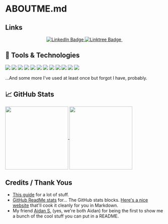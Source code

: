 # ABOUTME.md

<!--
**GamerNerd-i/GamerNerd-i** is a ✨ _special_ ✨ repository because its `README.md` (this file) appears on your GitHub profile.

Here are some ideas to get you started:

- 🔭 I’m currently working on ...
- 🌱 I’m currently learning ...
- 👯 I’m looking to collaborate on ...
- 🤔 I’m looking for help with ...
- 💬 Ask me about ...
- 📫 How to reach me: ...
- 😄 Pronouns: ...
- ⚡ Fun fact: ...
-->

## Links

<div id="links" align="center">
  <a href="https://www.linkedin.com/in/aidan-dionisio/">
    <img src="https://img.shields.io/badge/LinkedIn-blue?style=for-the-badge&logo=linkedin&" alt="LinkedIn Badge"/>
  </a>
  <a href="https://linktr.ee/aidan.dionisio">
    <img src="https://img.shields.io/badge/Linktree-white?style=for-the-badge&logo=linktree&logoColor=white&color=49E765" alt="Linktree Badge"/>
  </a>

  <img src="https://komarev.com/ghpvc/?username=GamerNerd-i&style=flat-square&color=006000" alt=""/>
</div>

## 🔧 Tools & Technologies

<!-- <div id="badges" align="center">
</div> -->

![](https://img.shields.io/badge/OS-Sonoma-informational?style=flat&logo=apple&&color=white)
![](https://img.shields.io/badge/OS-Windows_11-informational?style=flat&logo=windows&&color=087CD5)
![](https://img.shields.io/badge/Editor-Visual_Studio_Code-informational?style=flat&logo=visualstudio&&color=blue)
![](https://img.shields.io/badge/Code-JavaScript-informational?style=flat&logo=javascript&&color=F3E224)
![](https://img.shields.io/badge/Code-Python_3-informational?style=flat&logo=python&&color=FFE978)
![](https://img.shields.io/badge/Code-Java-informational?style=flat&logo=java&&color=EE272C)
![](https://img.shields.io/badge/Code-C%23-informational?style=flat&logo=csharp&&color=3F0894)
![](https://img.shields.io/badge/Tool-GitHub-informational?style=flat&logo=github&color=black)
![](https://img.shields.io/badge/Tool-Unity-informational?style=flat&logo=unity&color=black)
![](https://img.shields.io/badge/Tool-Jupyter-informational?style=flat&logo=jupyter&color=F37B2D)
![](https://img.shields.io/badge/Tool-Google_Colab-informational?style=flat&logo=googlecolab&color=FFD93C)
![](https://img.shields.io/badge/Library-Pygame-informational?style=flat&logo=pygame&&color=10E023)

...And some more I've used at least once but forgot I have, probably.

## 📈 GitHub Stats

<!-- ![GamerNerd-i's Streak](https://github-readme-streak-stats.herokuapp.com/?user=GamerNerd-i&theme=blue-green&hide_border=false) -->

<a href="https://github.com/anuraghazra/github-readme-stats">
  <img height=200 align="center" src="https://github-readme-stats.vercel.app/api/top-langs/?username=GamerNerd-i&theme=blue-green&show_icons=true&hide_border=false&layout=compact" />
</a>
<a href="https://github.com/anuraghazra/convoychat">
  <img height=200 align="center" src="https://github-readme-stats.vercel.app/api?username=GamerNerd-i&theme=blue-green&show_icons=true&hide_border=false&count_private=true&hide=issues&show=prs_merged_percentage&card_width=320" />
</a>

## Credits / Thank Yous

* [This guide](https://www.sitepoint.com/github-profile-readme/) for a lot of stuff.
* [GitHub ReadMe stats](https://github.com/anuraghazra/github-readme-stats) for... The GitHub stats blocks. [Here's a nice website](https://gh-stats-gen.vercel.app/) that'll cook it cleanly for you in Markdown.
* My friend [Aidan S.](https://github.com/asrouji) (yes, we're both Aidan) for being the first to show me a bunch of the cool stuff you can put in a README.
